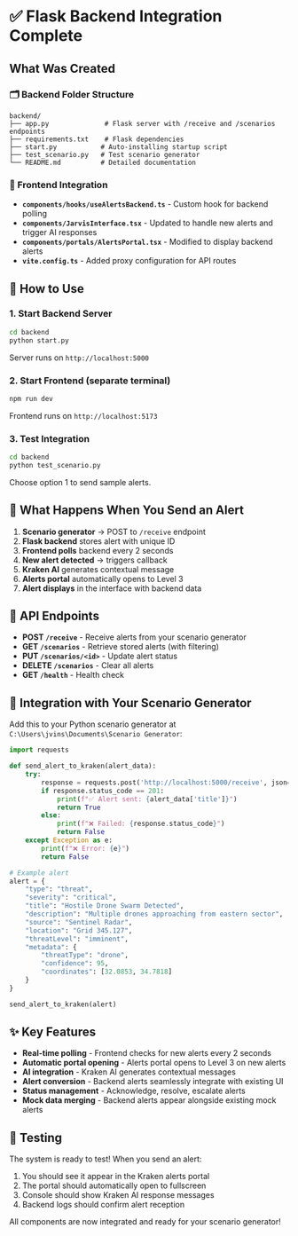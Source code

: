 # ✅ Flask Backend Integration Complete

## What Was Created

### 🗂️ Backend Folder Structure
```
backend/
├── app.py              # Flask server with /receive and /scenarios endpoints
├── requirements.txt    # Flask dependencies  
├── start.py           # Auto-installing startup script
├── test_scenario.py   # Test scenario generator
└── README.md          # Detailed documentation
```

### 🔧 Frontend Integration
- **`components/hooks/useAlertsBackend.ts`** - Custom hook for backend polling
- **`components/JarvisInterface.tsx`** - Updated to handle new alerts and trigger AI responses
- **`components/portals/AlertsPortal.tsx`** - Modified to display backend alerts
- **`vite.config.ts`** - Added proxy configuration for API routes

## 🚀 How to Use

### 1. Start Backend Server
```bash
cd backend
python start.py
```
Server runs on `http://localhost:5000`

### 2. Start Frontend (separate terminal)
```bash
npm run dev  
```
Frontend runs on `http://localhost:5173`

### 3. Test Integration
```bash
cd backend
python test_scenario.py
```
Choose option 1 to send sample alerts.

## 🎯 What Happens When You Send an Alert

1. **Scenario generator** → POST to `/receive` endpoint
2. **Flask backend** stores alert with unique ID
3. **Frontend polls** backend every 2 seconds  
4. **New alert detected** → triggers callback
5. **Kraken AI** generates contextual message
6. **Alerts portal** automatically opens to Level 3
7. **Alert displays** in the interface with backend data

## 📡 API Endpoints

- **POST `/receive`** - Receive alerts from your scenario generator
- **GET `/scenarios`** - Retrieve stored alerts (with filtering)
- **PUT `/scenarios/<id>`** - Update alert status  
- **DELETE `/scenarios`** - Clear all alerts
- **GET `/health`** - Health check

## 🔗 Integration with Your Scenario Generator

Add this to your Python scenario generator at `C:\Users\jvins\Documents\Scenario Generator`:

```python
import requests

def send_alert_to_kraken(alert_data):
    try:
        response = requests.post('http://localhost:5000/receive', json=alert_data)
        if response.status_code == 201:
            print(f"✅ Alert sent: {alert_data['title']}")
            return True
        else:
            print(f"❌ Failed: {response.status_code}")
            return False
    except Exception as e:
        print(f"❌ Error: {e}")
        return False

# Example alert
alert = {
    "type": "threat",
    "severity": "critical", 
    "title": "Hostile Drone Swarm Detected",
    "description": "Multiple drones approaching from eastern sector",
    "source": "Sentinel Radar",
    "location": "Grid 345.127",
    "threatLevel": "imminent",
    "metadata": {
        "threatType": "drone",
        "confidence": 95,
        "coordinates": [32.0853, 34.7818]
    }
}

send_alert_to_kraken(alert)
```

## ✨ Key Features

- **Real-time polling** - Frontend checks for new alerts every 2 seconds
- **Automatic portal opening** - Alerts portal opens to Level 3 on new alerts
- **AI integration** - Kraken AI generates contextual messages
- **Alert conversion** - Backend alerts seamlessly integrate with existing UI
- **Status management** - Acknowledge, resolve, escalate alerts
- **Mock data merging** - Backend alerts appear alongside existing mock alerts

## 🧪 Testing

The system is ready to test! When you send an alert:

1. You should see it appear in the Kraken alerts portal
2. The portal should automatically open to fullscreen
3. Console should show Kraken AI response messages
4. Backend logs should confirm alert reception

All components are now integrated and ready for your scenario generator! 